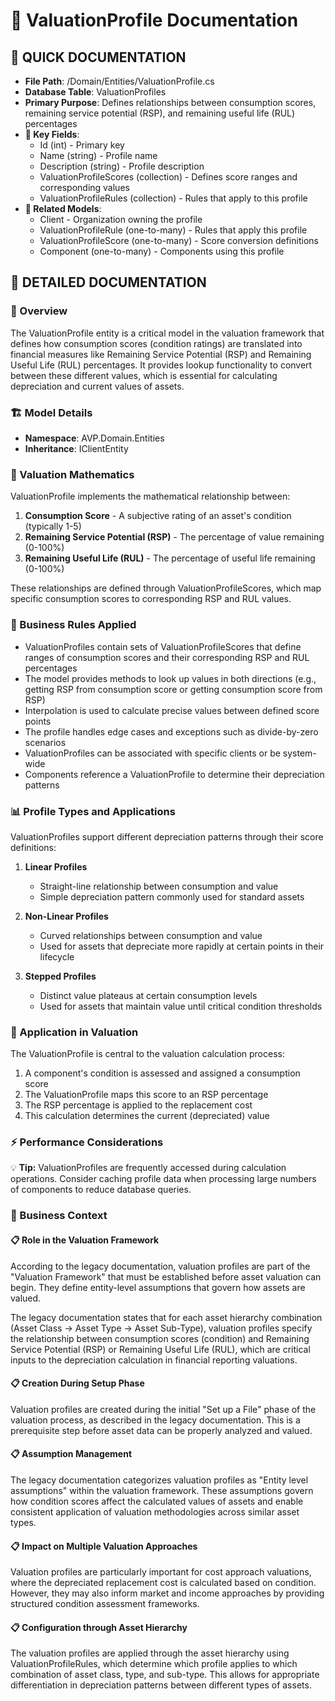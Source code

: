 # 🧮 ValuationProfile Documentation

## 🧮 QUICK DOCUMENTATION
- **File Path**: /Domain/Entities/ValuationProfile.cs
- **Database Table**: ValuationProfiles
- **Primary Purpose**: Defines relationships between consumption scores, remaining service potential (RSP), and remaining useful life (RUL) percentages
- **🔑 Key Fields**: 
  - Id (int) - Primary key
  - Name (string) - Profile name
  - Description (string) - Profile description
  - ValuationProfileScores (collection) - Defines score ranges and corresponding values
  - ValuationProfileRules (collection) - Rules that apply to this profile
- **🔗 Related Models**: 
  - Client - Organization owning the profile
  - ValuationProfileRule (one-to-many) - Rules that apply this profile
  - ValuationProfileScore (one-to-many) - Score conversion definitions
  - Component (one-to-many) - Components using this profile

## 📝 DETAILED DOCUMENTATION

### 🧮 Overview
The ValuationProfile entity is a critical model in the valuation framework that defines how consumption scores (condition ratings) are translated into financial measures like Remaining Service Potential (RSP) and Remaining Useful Life (RUL) percentages. It provides lookup functionality to convert between these different values, which is essential for calculating depreciation and current values of assets.

### 🏗️ Model Details
- **Namespace**: AVP.Domain.Entities
- **Inheritance**: IClientEntity

### 🧮 Valuation Mathematics
ValuationProfile implements the mathematical relationship between:

1. **Consumption Score** - A subjective rating of an asset's condition (typically 1-5)
2. **Remaining Service Potential (RSP)** - The percentage of value remaining (0-100%)
3. **Remaining Useful Life (RUL)** - The percentage of useful life remaining (0-100%)

These relationships are defined through ValuationProfileScores, which map specific consumption scores to corresponding RSP and RUL values.

### 📝 Business Rules Applied
- ValuationProfiles contain sets of ValuationProfileScores that define ranges of consumption scores and their corresponding RSP and RUL percentages
- The model provides methods to look up values in both directions (e.g., getting RSP from consumption score or getting consumption score from RSP)
- Interpolation is used to calculate precise values between defined score points
- The profile handles edge cases and exceptions such as divide-by-zero scenarios
- ValuationProfiles can be associated with specific clients or be system-wide
- Components reference a ValuationProfile to determine their depreciation patterns

### 📊 Profile Types and Applications
ValuationProfiles support different depreciation patterns through their score definitions:

1. **Linear Profiles**
   - Straight-line relationship between consumption and value
   - Simple depreciation pattern commonly used for standard assets

2. **Non-Linear Profiles**
   - Curved relationships between consumption and value
   - Used for assets that depreciate more rapidly at certain points in their lifecycle

3. **Stepped Profiles**
   - Distinct value plateaus at certain consumption levels
   - Used for assets that maintain value until critical condition thresholds

### 🔗 Application in Valuation
The ValuationProfile is central to the valuation calculation process:

1. A component's condition is assessed and assigned a consumption score
2. The ValuationProfile maps this score to an RSP percentage
3. The RSP percentage is applied to the replacement cost
4. This calculation determines the current (depreciated) value

### ⚡ Performance Considerations
💡 **Tip:** ValuationProfiles are frequently accessed during calculation operations. Consider caching profile data when processing large numbers of components to reduce database queries.

### 📝 Business Context

#### 📋 Role in the Valuation Framework
According to the legacy documentation, valuation profiles are part of the "Valuation Framework" that must be established before asset valuation can begin. They define entity-level assumptions that govern how assets are valued.

The legacy documentation states that for each asset hierarchy combination (Asset Class → Asset Type → Asset Sub-Type), valuation profiles specify the relationship between consumption scores (condition) and Remaining Service Potential (RSP) or Remaining Useful Life (RUL), which are critical inputs to the depreciation calculation in financial reporting valuations.

#### 📋 Creation During Setup Phase
Valuation profiles are created during the initial "Set up a File" phase of the valuation process, as described in the legacy documentation. This is a prerequisite step before asset data can be properly analyzed and valued.

#### 📋 Assumption Management
The legacy documentation categorizes valuation profiles as "Entity level assumptions" within the valuation framework. These assumptions govern how condition scores affect the calculated values of assets and enable consistent application of valuation methodologies across similar asset types.

#### 📋 Impact on Multiple Valuation Approaches
Valuation profiles are particularly important for cost approach valuations, where the depreciated replacement cost is calculated based on condition. However, they may also inform market and income approaches by providing structured condition assessment frameworks.

#### 📋 Configuration through Asset Hierarchy
The valuation profiles are applied through the asset hierarchy using ValuationProfileRules, which determine which profile applies to which combination of asset class, type, and sub-type. This allows for appropriate differentiation in depreciation patterns between different types of assets.